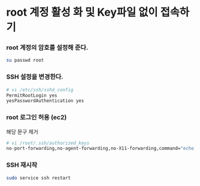 # root 계정 활성 화 및 Key파일 없이 접속하기

### root 계정의 암호를 설정해 준다.
```bash
su passwd root 
```

### SSH 설정을 변경한다.
```bash
# vi /etc/ssh/sshd_config 
PermitRootLogin yes 
yesPasswordAuthentication yes
```

### root 로그인 허용 (ec2)
해당 문구 제거
```bash
# vi /root/.ssh/authorized_keys 
no-port-forwarding,no-agent-forwarding,no-X11-forwarding,command="echo 'Please login as the user \"ubuntu\" rather than the user \"root\".';echo;sleep 10" 
```

### SSH 재시작
```bash
sudo service ssh restart
```